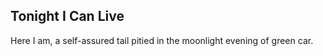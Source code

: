 Tonight I Can Live
------------------
Here I am, a self-assured tail pitied in the moonlight evening of green car.  
